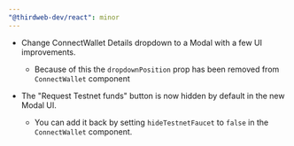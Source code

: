 ```yaml
---
"@thirdweb-dev/react": minor
---
```


- Change ConnectWallet Details dropdown to a Modal with a few UI improvements.

  - Because of this the `dropdownPosition` prop has been removed from `ConnectWallet` component

- The "Request Testnet funds" button is now hidden by default in the new Modal UI.

  - You can add it back by setting `hideTestnetFaucet` to `false` in the `ConnectWallet` component.

